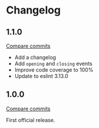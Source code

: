 # Changelog

## 1.1.0

[Compare commits](https://github.com/BrandonZacharie/node-redis-server/compare/1.0.0...1.1.0)

* Add a changelog
* Add `opening` and `closing` events
* Improve code coverage to 100%
* Update to eslint 3.13.0

## 1.0.0

[Compare commits](https://github.com/BrandonZacharie/node-redis-server/compare/0.0.1...1.0.0)

First official release.
